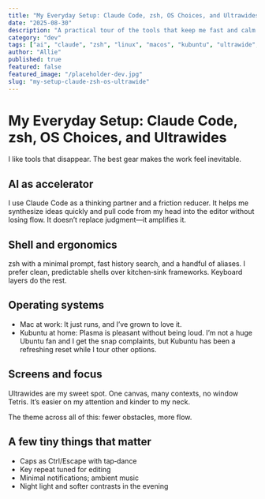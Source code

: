 ```yaml
---
title: "My Everyday Setup: Claude Code, zsh, OS Choices, and Ultrawides"
date: "2025-08-30"
description: "A practical tour of the tools that keep me fast and calm: AI as accelerator, clean shells, sane OS picks, and screens that let me breathe."
category: "dev"
tags: ["ai", "claude", "zsh", "linux", "macos", "kubuntu", "ultrawide", "tools", "workflow"]
author: "Allie"
published: true
featured: false
featured_image: "/placeholder-dev.jpg"
slug: "my-setup-claude-zsh-os-ultrawide"
---
```


# My Everyday Setup: Claude Code, zsh, OS Choices, and Ultrawides

I like tools that disappear. The best gear makes the work feel inevitable.

## AI as accelerator

I use Claude Code as a thinking partner and a friction reducer. It helps me synthesize ideas quickly and pull code from my head into the editor without losing flow. It doesn’t replace judgment—it amplifies it.

## Shell and ergonomics

zsh with a minimal prompt, fast history search, and a handful of aliases. I prefer clean, predictable shells over kitchen‑sink frameworks. Keyboard layers do the rest.

## Operating systems

- Mac at work: It just runs, and I’ve grown to love it.
- Kubuntu at home: Plasma is pleasant without being loud. I’m not a huge Ubuntu fan and I get the snap complaints, but Kubuntu has been a refreshing reset while I tour other options.

## Screens and focus

Ultrawides are my sweet spot. One canvas, many contexts, no window Tetris. It’s easier on my attention and kinder to my neck.

The theme across all of this: fewer obstacles, more flow.

## A few tiny things that matter

- Caps as Ctrl/Escape with tap‑dance
- Key repeat tuned for editing
- Minimal notifications; ambient music
- Night light and softer contrasts in the evening
